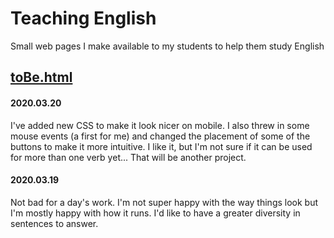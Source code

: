 # Teaching English
Small web pages I make available to my students to help them study English

## [toBe.html](https://dkallen78.github.io/teaching-english/toBe.html)

#### 2020.03.20

I've added new CSS to make it look nicer on mobile. I also threw in some mouse events (a first for me) and changed the placement of some of the buttons to make it more intuitive. I like it, but I'm not sure if it can be used for more than one verb yet... That will be another project.

#### 2020.03.19

Not bad for a day's work. I'm not super happy with the way things look but I'm mostly happy with how it runs. I'd like to have a greater diversity in sentences to answer. 
